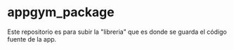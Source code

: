 # appgym_package
Este repositorio es para subir la "libreria" que es donde se guarda el código fuente de la app.
